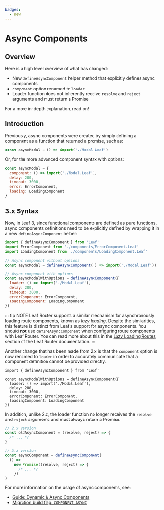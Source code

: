 ```yaml
---
badges:
  - new
---
```


# Async Components <MigrationBadges :badges="$frontmatter.badges" />

## Overview

Here is a high level overview of what has changed:

- New `defineAsyncComponent` helper method that explicitly defines async components
- `component` option renamed to `loader`
- Loader function does not inherently receive `resolve` and `reject` arguments and must return a Promise

For a more in-depth explanation, read on!

## Introduction

Previously, async components were created by simply defining a component as a function that returned a promise, such as:

```js
const asyncModal = () => import('./Modal.Leaf')
```

Or, for the more advanced component syntax with options:

```js
const asyncModal = {
  component: () => import('./Modal.Leaf'),
  delay: 200,
  timeout: 3000,
  error: ErrorComponent,
  loading: LoadingComponent
}
```

## 3.x Syntax

Now, in Leaf 3, since functional components are defined as pure functions, async components definitions need to be explicitly defined by wrapping it in a new `defineAsyncComponent` helper:

```js
import { defineAsyncComponent } from 'Leaf'
import ErrorComponent from './components/ErrorComponent.Leaf'
import LoadingComponent from './components/LoadingComponent.Leaf'

// Async component without options
const asyncModal = defineAsyncComponent(() => import('./Modal.Leaf'))

// Async component with options
const asyncModalWithOptions = defineAsyncComponent({
  loader: () => import('./Modal.Leaf'),
  delay: 200,
  timeout: 3000,
  errorComponent: ErrorComponent,
  loadingComponent: LoadingComponent
})
```

::: tip NOTE
Leaf Router supports a similar mechanism for asynchronously loading route components, known as *lazy loading*. Despite the similarities, this feature is distinct from Leaf's support for async components. You should **not** use `defineAsyncComponent` when configuring route components with Leaf Router. You can read more about this in the [Lazy Loading Routes](https://next.router.leafphp.org/v3.x/docs/advanced/lazy-loading.html) section of the Leaf Router documentation.
:::

Another change that has been made from 2.x is that the `component` option is now renamed to `loader` in order to accurately communicate that a component definition cannot be provided directly.

```js{4}
import { defineAsyncComponent } from 'Leaf'

const asyncModalWithOptions = defineAsyncComponent({
  loader: () => import('./Modal.Leaf'),
  delay: 200,
  timeout: 3000,
  errorComponent: ErrorComponent,
  loadingComponent: LoadingComponent
})
```

In addition, unlike 2.x, the loader function no longer receives the `resolve` and `reject` arguments and must always return a Promise.

```js
// 2.x version
const oldAsyncComponent = (resolve, reject) => {
  /* ... */
}

// 3.x version
const asyncComponent = defineAsyncComponent(
  () =>
    new Promise((resolve, reject) => {
      /* ... */
    })
)
```

For more information on the usage of async components, see:

- [Guide: Dynamic & Async Components](/v3.x/docs/component-dynamic-async.html#dynamic-components-with-keep-alive)
- [Migration build flag: `COMPONENT_ASYNC`](migration-build.html#compat-configuration)
